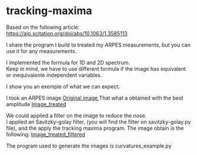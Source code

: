 # tracking-maxima


Based on the following article:  
https://aip.scitation.org/doi/abs/10.1063/1.3585113


I share the program I build to treated my ARPES measurements, but you can use it for any measurements.

I implemented the formula for 1D and 2D spectrum.  
Keep in mind, we have to use different formula if the image has equivalent or inequivalente independent variables.

I show you an exemple of what we can expect.

I took an ARPES image 
[Original image ](https://github.com/b5419/tracking-maxima/blob/main/original_img.png)
That what a obtained with the best amplitude
[Image_treated](https://github.com/b5419/tracking-maxima/blob/main/img_treated.png)

We could applied a filter on the image to reduce the nose.  
I applied an Savitzky-golay filter, (you will find the filter on savitzky-golay.py file), and the apply the tracking maxima program.
The image obtain is the following: [Image_treated_filtered](https://github.com/b5419/tracking-maxima/blob/main/img_treated_filtered.png)  

The program used to generate the images is curvatures_example.py


